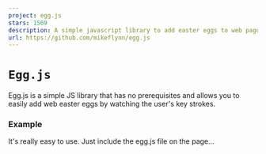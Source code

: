 ```yaml
---
project: egg.js
stars: 1569
description: A simple javascript library to add easter eggs to web pages.
url: https://github.com/mikeflynn/egg.js
---
```


`Egg.js`
========

Egg.js is a simple JS library that has no prerequisites and allows you to easily add web easter eggs by watching the user's key strokes.

### Example

It's really easy to use. Just include the egg.js file on the page...

<script type\="text/javascript" src\="https://cdnjs.cloudflare.com/ajax/libs/egg.js/1.0/egg.min.js"\></script\>

(Thanks to Cloudflare for hosting the library!)

...then use the `addCode()` function to add in your easter eggs. You need to pass it the character sequence to trigger the easter egg callback (which can either be in plain English or Javascript key codes), a function to trigger when it happens, and an optional set of metadata. Metadata can be anything from a string to an object.

var egg \= new Egg();
egg
  .addCode("up,up,down,down,left,right,left,right,b,a", function() {
    jQuery('#egggif').fadeIn(500, function() {
      window.setTimeout(function() { jQuery('#egggif').hide(); }, 5000);
    }, "konami-code");
  })
  .addHook(function(){
    console.log("Hook called for: " + this.activeEgg.keys);
    console.log(this.activeEgg.metadata);
  })
  .listen();

You can also define the easter egg using the constructor:

var egg \= new Egg("up,up,down,down,left,right,left,right,b,a", function() {
  jQuery('#egggif').fadeIn(500, function() {
    window.setTimeout(function() { jQuery('#egggif').hide(); }, 5000);
  }, "konami-code");
}).listen();

You can also add a hook, as shown above using `addHook()`, that will run after any egg code is triggered. You could use it to fire a Google Analytics event or send out a tweet that someone finally found your easter egg. Hooks get access to the whole Egg.js object so you can pull information about the easter egg that fired via `this.activeEgg`

You can see a live example of this on `egg.js` website.

### Why?

I put an easter egg in pretty much everything I make and after copying the same basic code over and over again I figured I should make it in to a simple library for my own use.

### Credits

Created by Mike Flynn / @thatmikeflynn and Rob McVey / @negative\_sleep
